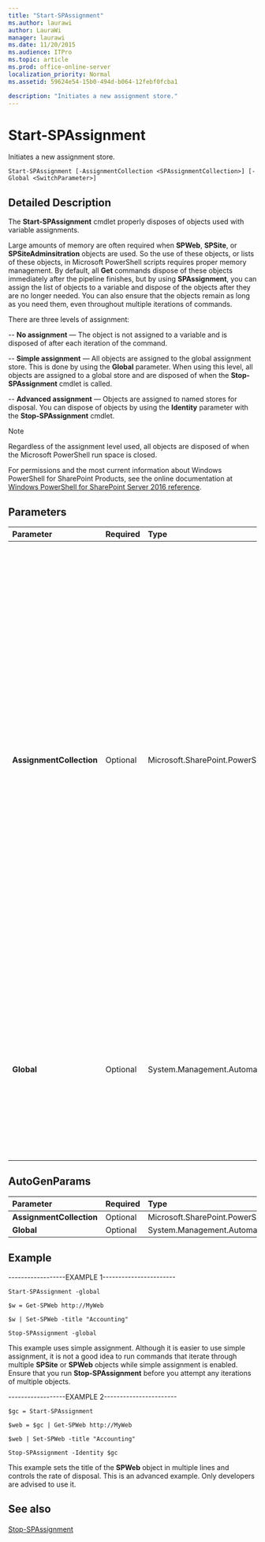 ```yaml
---
title: "Start-SPAssignment"
ms.author: laurawi
author: LauraWi
manager: laurawi
ms.date: 11/20/2015
ms.audience: ITPro
ms.topic: article
ms.prod: office-online-server
localization_priority: Normal
ms.assetid: 59624e54-15b0-494d-b064-12febf0fcba1

description: "Initiates a new assignment store."
---
```


# Start-SPAssignment

Initiates a new assignment store.
  
```
Start-SPAssignment [-AssignmentCollection <SPAssignmentCollection>] [-Global <SwitchParameter>]
```

## Detailed Description

The **Start-SPAssignment** cmdlet properly disposes of objects used with variable assignments. 
  
Large amounts of memory are often required when **SPWeb**, **SPSite**, or **SPSiteAdminsitration** objects are used. So the use of these objects, or lists of these objects, in Microsoft PowerShell scripts requires proper memory management. By default, all **Get** commands dispose of these objects immediately after the pipeline finishes, but by using **SPAssignment**, you can assign the list of objects to a variable and dispose of the objects after they are no longer needed. You can also ensure that the objects remain as long as you need them, even throughout multiple iterations of commands.
  
There are three levels of assignment:
  
-- **No assignment** — The object is not assigned to a variable and is disposed of after each iteration of the command. 
  
-- **Simple assignment** — All objects are assigned to the global assignment store. This is done by using the **Global** parameter. When using this level, all objects are assigned to a global store and are disposed of when the **Stop-SPAssignment** cmdlet is called. 
  
-- **Advanced assignment** — Objects are assigned to named stores for disposal. You can dispose of objects by using the **Identity** parameter with the **Stop-SPAssignment** cmdlet. 
  
> [!NOTE]
> Regardless of the assignment level used, all objects are disposed of when the Microsoft PowerShell run space is closed. 
  
For permissions and the most current information about Windows PowerShell for SharePoint Products, see the online documentation at [Windows PowerShell for SharePoint Server 2016 reference](https://go.microsoft.com/fwlink/p/?LinkId=671715).
  
## Parameters

|**Parameter**|**Required**|**Type**|**Description**|
|:-----|:-----|:-----|:-----|
|**AssignmentCollection** <br/> |Optional  <br/> |Microsoft.SharePoint.PowerShell.SPAssignmentCollection  <br/> |Manages objects for the purpose of proper disposal. Use of objects, such as **SPWeb** or **SPSite**, can use large amounts of memory and use of these objects in Windows PowerShell scripts requires proper memory management. Using the **SPAssignment** object, you can assign objects to a variable and dispose of the objects after they are needed to free up memory. When **SPWeb**, **SPSite**, or **SPSiteAdministration** objects are used, the objects are automatically disposed of if an assignment collection or the **Global** parameter is not used.  <br/> > [!NOTE]> When the **Global** parameter is used, all objects are contained in the global store. If objects are not immediately used, or disposed of by using the **Stop-SPAssignment** command, an out-of-memory scenario can occur.           |
|**Global** <br/> |Optional  <br/> |System.Management.Automation.SwitchParameter  <br/> |If you use this parameter, all objects are assigned to the lifetime of the script and are disposed of when the **Stop-SPAssignment** cmdlet is called.  <br/> If you do not use this parameter, you must assign the output of this cmdlet to a variable and then dispose of objects by using the **Identity** parameter of the **Stop-SPAssignment** cmdlet.  <br/> |
   
## AutoGenParams

|**Parameter**|**Required**|**Type**|**Description**|
|:-----|:-----|:-----|:-----|
|**AssignmentCollection** <br/> |Optional  <br/> |Microsoft.SharePoint.PowerShell.SPAssignmentCollection  <br/> ||
|**Global** <br/> |Optional  <br/> |System.Management.Automation.SwitchParameter  <br/> ||
   
## Example

------------------EXAMPLE 1-----------------------
  
```
Start-SPAssignment -global
```

```
$w = Get-SPWeb http://MyWeb
```

```
$w | Set-SPWeb -title "Accounting"
```

```
Stop-SPAssignment -global
```

This example uses simple assignment. Although it is easier to use simple assignment, it is not a good idea to run commands that iterate through multiple **SPSite** or **SPWeb** objects while simple assignment is enabled. Ensure that you run **Stop-SPAssignment** before you attempt any iterations of multiple objects. 
  
------------------EXAMPLE 2-----------------------
  
```
$gc = Start-SPAssignment
```

```
$web = $gc | Get-SPWeb http://MyWeb
```

```
$web | Set-SPWeb -title "Accounting"
```

```
Stop-SPAssignment -Identity $gc
```

This example sets the title of the **SPWeb** object in multiple lines and controls the rate of disposal. This is an advanced example. Only developers are advised to use it. 
  
## See also

#### 

[Stop-SPAssignment](stop-spassignment.md)

